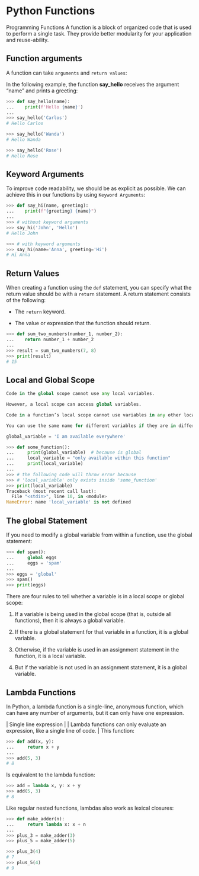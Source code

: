 # Python Functions
Programming Functions
A function is a block of organized code that is used to perform a single task. They provide better modularity for your application and reuse-ability.

## Function arguments
A function can take `arguments` and `return values`:

In the following example, the function **say_hello**  receives the argument “name” and prints a greeting:
```python
>>> def say_hello(name):
...    print(f'Hello {name}')
...
>>> say_hello('Carlos')
# Hello Carlos

>>> say_hello('Wanda')
# Hello Wanda

>>> say_hello('Rose')
# Hello Rose
```

## Keyword Arguments
To improve code readability, we should be as explicit as possible. We can achieve this in our functions by using `Keyword Arguments`:
```python
>>> def say_hi(name, greeting):
...    print(f"{greeting} {name}")
...
>>> # without keyword arguments
>>> say_hi('John', 'Hello')
# Hello John

>>> # with keyword arguments
>>> say_hi(name='Anna', greeting='Hi')
# Hi Anna
```

## Return Values
When creating a function using the `def` statement, you can specify what the return value should be with a `return` statement. A return statement consists of the following:

- The `return` keyword.

- The value or expression that the function should return.
```python
>>> def sum_two_numbers(number_1, number_2):
...    return number_1 + number_2
...
>>> result = sum_two_numbers(7, 8)
>>> print(result)
# 15
```
## Local and Global Scope
```python 
Code in the global scope cannot use any local variables.

However, a local scope can access global variables.

Code in a function’s local scope cannot use variables in any other local scope.

You can use the same name for different variables if they are in different scopes. That is, there can be a local variable named spam and a global variable also named spam.

global_variable = 'I am available everywhere'

>>> def some_function():
...     print(global_variable)  # because is global
...     local_variable = "only available within this function"
...     print(local_variable)
...
>>> # the following code will throw error because
>>> # 'local_variable' only exists inside 'some_function'
>>> print(local_variable)
Traceback (most recent call last):
  File "<stdin>", line 10, in <module>
NameError: name 'local_variable' is not defined
```
## The global Statement
If you need to modify a global variable from within a function, use the global statement:
```python
>>> def spam():
...     global eggs
...     eggs = 'spam'
...
>>> eggs = 'global'
>>> spam()
>>> print(eggs)
```
There are four rules to tell whether a variable is in a local scope or global scope:

1. If a variable is being used in the global scope (that is, outside all functions), then it is always a global variable.

2. If there is a global statement for that variable in a function, it is a global variable.

3. Otherwise, if the variable is used in an assignment statement in the function, it is a local variable.

4. But if the variable is not used in an assignment statement, it is a global variable.

## Lambda Functions
In Python, a lambda function is a single-line, anonymous function, which can have any number of arguments, but it can only have one expression.

| Single line expression |
| Lambda functions can only evaluate an expression, like a single line of code. |
This function:
```python
>>> def add(x, y):
...     return x + y
...
>>> add(5, 3)
# 8
```
Is equivalent to the lambda function:
```python
>>> add = lambda x, y: x + y
>>> add(5, 3)
# 8
```
Like regular nested functions, lambdas also work as lexical closures:
```python
>>> def make_adder(n):
...     return lambda x: x + n
...
>>> plus_3 = make_adder(3)
>>> plus_5 = make_adder(5)

>>> plus_3(4)
# 7
>>> plus_5(4)
# 9
```

